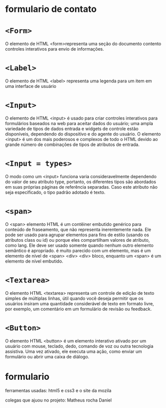 # formulario de contato

# `<Form>`
O elemento de HTML &lt;form&gt;representa uma seção do documento contento controles interativos para envio de informações.

# `<Label>`
O elemento de HTML &lt;label&gt; representa uma legenda para um item em uma interface de usuário

# `<Input>`
O elemento de HTML &lt;input&gt; é usado para criar controles interativos para formulários baseados na web para aceitar dados do usuário; uma ampla variedade de tipos de dados entrada e widgets de controle estão disponíveis, dependendo do dispositivo e do agente do usuário. O elemento &lt;input&gt; é um dos mais poderosos e complexos de todo o HTML devido ao grande número de combinações de tipos de atributos de entrada.

# `<Input = types>`
O modo como um &lt;input&gt; funciona varia consideravelmente dependendo do valor de seu atributo type, portanto, os diferentes tipos são abordados em suas próprias páginas de referência separadas. Caso este atributo não seja especificado, o tipo padrão adotado é texto.

# `<span>`
O &lt;span&gt; elemento HTML é um contêiner embutido genérico para conteúdo de fraseamento, que não representa inerentemente nada. Ele pode ser usado para agrupar elementos para fins de estilo (usando os atributos class ou id) ou porque eles compartilham valores de atributo, como lang. Ele deve ser usado somente quando nenhum outro elemento semântico é apropriado. é muito parecido com um elemento, mas é um elemento de nível de &lt;span&gt; &lt;div&gt; &lt;div&gt; bloco, enquanto um &lt;span&gt; é um elemento de nível embutido.

# `<Textarea>`
O elemento HTML &lt;textarea&gt; representa um controle de edição de texto simples de múltiplas linhas, útil quando você deseja permitir que os usuários insiram uma quantidade considerável de texto em formato livre, por exemplo, um comentário em um formulário de revisão ou feedback.

# `<Button>`
O elemento HTML &lt;button&gt; é um elemento interativo ativado por um usuário com mouse, teclado, dedo, comando de voz ou outra tecnologia assistiva. Uma vez ativado, ele executa uma ação, como enviar um formulário ou abrir uma caixa de diálogo.

# formulario 
ferramentas usadas:
html5 e css3
e o site da mozila 

colegas que ajuou no projeto: 
Matheus rocha 
Daniel 
